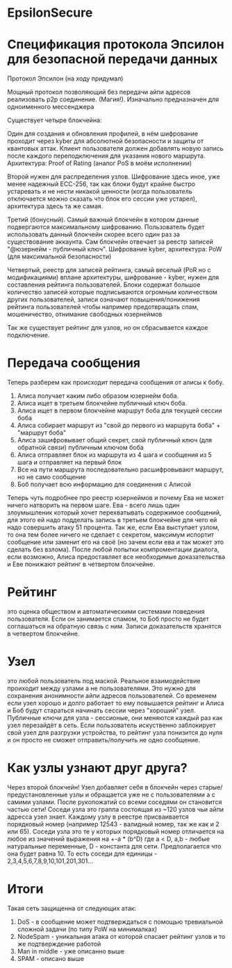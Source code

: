 # EpsilonSecure
# Спецификация протокола Эпсилон для безопасной передачи данных
Протокол Эпсилон (на ходу придумал)

Мощный протокол позволяющий без передачи айпи адресов реализовать p2p соединение. (Магия!). Изначально предназначен для одноименного мессенджера



Существует четыре блокчейна:

Один для создания и обновления профилей, в нём шифрование проходит через kyber для абсолютной безопасности и защиты от квантовых аттак. Клиент пользователя должен добавлять новую запись после каждого переподключения для указания нового маршрута. Архитектура: Proof of Rating (аналог PoS в моём исполнении)

Второй нужен для распределения узлов. Шифрование здесь иное, уже менее надежный ECC-256, так как блоки будут крайне быстро устаревать и не нести никакой ценности (когда пользователь отключается можно сказать что блок его сессии уже устарел), архитектура здесь та же самая.

Третий (бонусный). Самый важный блокчейн в котором данные подвергаются максимальному шифрованию. Пользователь будет использовать данный блокчейн скорее всего один раз за существование аккаунта. Сам блокчейн отвечает за реестр записей "@юзернейм - публичный ключ". Шифрование kyber, архитектура: PoW (для максимальной безопасности)

Четвертый, реестр для записей рейтинга, самый веселый (PoR но с модификациями) вплане архитектуры, шифрование - kyber, нужен для составления рейтинга пользователей. Блоки содержат большое количество записей которые подписываются огромным количеством других пользователей, записи означают повышения/понижения рейтинга пользователей чтобы например предотвращать спам, мошеничество, отнимание свободных юзернеймов

Так же существует рейтинг для узлов, но он сбрасывается каждое подключение.

# Передача сообщения
Теперь разберем как происходит передача сообщения от алисы к бобу.
1) Алиса получает каким либо образом юзернейм боба.
2) Алиса ищет в третьем блокчейне публичный ключ боба.
3) Алиса ищет в первом блокчейне маршрут боба для текущей сессии боба
4) Алиса собирает маршрут из "свой до первого из маршрута боба" + "маршрут боба"
5) Алиса зашифровывает общий секрет, свой публичный ключ (для обратной связи) публичным ключом боба
6) Алиса отправляет блок из маршрута из 4 шага и сообщения из 5 шага и отправляет на первый блок
7) Все на пути маршрута последовательно расшифровывают маршрут, но не само сообщение
8) Боб получает всю информацию для соединения с Алисой

Теперь чуть подробнее про реестр юзернеймов и почему Ева не может ничего натворить на первом шаге.
Ева - всего лишь один злоумышленик который хочет перехватывать содержимое сообщений, для этого ей надо подделать запись в третьем блокчейне для чего ей надо совершить атаку 51 процента. Так же, если Ева выступает узлом, то она тем более ничего не сделает с секретом, максимум испортит сообщение или заменит его на своё (но зачем если ева и так может это сделать без взлома). После любой попытки компроментации диалога, если возможно, Алиса предоставляет все необходимые доказательства и Еве понижают рейтинг в четвертом блокчейне.

# Рейтинг 
это оценка обществом и автоматическими системами поведения пользователя. Если он занимается спамом, то Боб просто не будет соглашаться на обратную связь с ним. Записи доказательств хранятся в четвертом блокчейне.

# Узел 
это любой пользователь под маской. Реальное взаимодействие проиходит между узлами а не пользователями. Это нужно для сохранения анонимности айпи  адресов пользователей. Со временем если узел хорошо и долго работает то ему повышается рейтинг и Алиса и Боб будут стараться начинать сессии через "хороший" узел. Публичные ключи для узла - сессионые, они меняются каждый раз как узел перезайдёт в сеть. Если пользователь искуственно заблокирует свой узел для разгрузки устройства, то рейтинг узла понизится до нуля и он просто не сможет отправить/получить не одно сообщение.

# Как узлы узнают друг друга?
Через второй блокчейн! Узел добавляет себя в блокчейн через старые/предустановленные узлы и обращается уже не с пользователями а с самими узлами. После рукопожатий со всеми соседями он становится частью сети!
Соседи узла это граппа состоящая из ~120 узлов чьи айпи адресса узел знает. Каждому узлу в реестре присваивается порядковый номер (например 12543 - валидный номер, так же как и 2 или 65). Соседи узла это те у которых порядковый номер отличается на любое из значений выражения на +-a * (b^D) где a < D, a,b - любые натуральные переменные, D - константа для сети. Предполагается что она будет равна 10. То есть соседи для единицы - 2,3,4,5,6,7,8,9,10,101,201,301...

# Итоги
Такая сеть защищенна от следующих атак:
1) DoS - в сообщение может подтверждаться с помощью тревиальной сложной задачи (по типу PoW на минималках)
2) NodeSpam - уникальная атака от которой спасает рейтинг узлов и то же подтверждение работой
3) Man in middle - уже описанно выше
4) SPAM - описано выше

